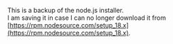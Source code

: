 This is a backup of the node.js installer.  
I am saving it in case I can no longer download it from [https://rpm.nodesource.com/setup_18.x](https://rpm.nodesource.com/setup_18.x).